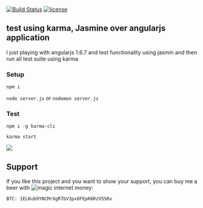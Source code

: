 [![Build Status](https://travis-ci.org/ealipio/testealo-menealo.svg?branch=master)](https://travis-ci.org/ealipio/testealo-menealo)
[![license](https://img.shields.io/github/license/ealipio/teste.svg)]()

## test using karma, Jasmine over angularjs application
I just playing with angularjs 1.6.7 and test functionality using jasmin and then run all test suite using karma
### Setup

`npm i`

`node server.js` or `nodemon server.js`

### Test

`npm i -g karma-cli`

`karma start`

![](https://applause-prodmktg.s3.amazonaws.com/2017/10/14/19/56/32/20b7029f-ce7f-402c-a699-00e1b3a950c6/joker-when-to-stop-testing.jpg)

## Support

If you like this project and you want to show your support, you can buy me a beer with ![magic internet money](https://i.imgur.com/mScSiOo.jpg?1):

```
BTC: 1ELKub9YNCMrXgR7bV3px8FEpK6RzV5SRx

```
